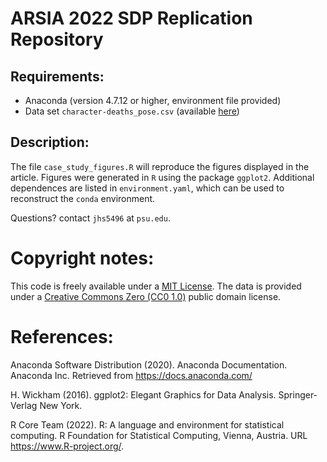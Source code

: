# ARSIA 2022 SDP Replication Repository

## Requirements:

* Anaconda (version 4.7.12 or higher, environment file provided)
* Data set `character-deaths_pose.csv` (available [here](https://data.world/data-society/game-of-thrones))

## Description:

The file `case_study_figures.R` will reproduce the figures displayed in the article.
Figures were generated in `R` using the package `ggplot2`. Additional dependences are listed in `environment.yaml`, which can be used to reconstruct the `conda` environment.

Questions? contact `jhs5496` at `psu.edu`.

# Copyright notes:

This code is freely available under a [MIT License](https://opensource.org/licenses/MIT).
The data is provided under a [Creative Commons Zero (CC0 1.0)](https://creativecommons.org/publicdomain/zero/1.0/) public domain license.

# References:

Anaconda Software Distribution (2020). Anaconda Documentation. Anaconda Inc. Retrieved from https://docs.anaconda.com/

H. Wickham (2016). ggplot2: Elegant Graphics for Data Analysis. Springer-Verlag New York.

R Core Team (2022). R: A language and environment for statistical
computing. R Foundation for Statistical Computing, Vienna, Austria.
URL https://www.R-project.org/.
